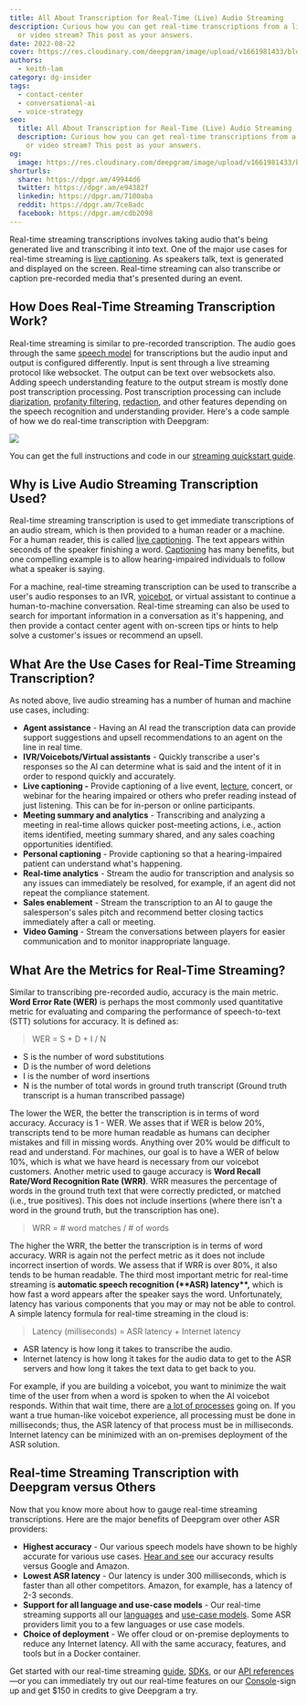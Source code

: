 ```yaml
---
title: All About Transcription for Real-Time (Live) Audio Streaming
description: Curious how you can get real-time transcriptions from a live audio
  or video stream? This post as your answers.
date: 2022-08-22
cover: https://res.cloudinary.com/deepgram/image/upload/v1661981433/blog/all-about-transcription-for-real-time-audio-streaming/all-about-real-time-audio-streaming-thumb-554x220-.png
authors:
  - keith-lam
category: dg-insider
tags:
  - contact-center
  - conversational-ai
  - voice-strategy
seo:
  title: All About Transcription for Real-Time (Live) Audio Streaming
  description: Curious how you can get real-time transcriptions from a live audio
    or video stream? This post as your answers.
og:
  image: https://res.cloudinary.com/deepgram/image/upload/v1661981433/blog/all-about-transcription-for-real-time-audio-streaming/all-about-real-time-audio-streaming-thumb-554x220-.png
shorturls:
  share: https://dpgr.am/49944d6
  twitter: https://dpgr.am/e94382f
  linkedin: https://dpgr.am/7100aba
  reddit: https://dpgr.am/7ce8adc
  facebook: https://dpgr.am/cdb2098
---
```

Real-time streaming transcriptions involves taking audio that's being generated live and transcribing it into text. One of the major use cases for real-time streaming is [live captioning](https://blog.deepgram.com/closed-captioning-companies-use-asr/). As speakers talk, text is generated and displayed on the screen. Real-time streaming can also transcribe or caption pre-recorded media that's presented during an event.

## How Does Real-Time Streaming Transcription Work?

Real-time streaming is similar to pre-recorded transcription. The audio goes through the same [speech model](https://offers.deepgram.com/how-ai-speech-models-work-whitepaper) for transcriptions but the audio input and output is configured differently. Input is sent through a live streaming protocol like websocket. The output can be text over websockets also. Adding speech understanding feature to the output stream is mostly done post transcription processing.  Post transcription processing can include [diarization](https://blog.deepgram.com/what-is-speaker-diarization/), [profanity filtering](https://developers.deepgram.com/documentation/features/profanity-filter/), [redaction](https://developers.deepgram.com/documentation/features/redact/), and other features depending on the speech recognition and understanding provider. Here's a code sample of how we do real-time transcription with Deepgram: 

![](https://res.cloudinary.com/deepgram/image/upload/v1661976862/blog/all-about-transcription-for-real-time-audio-streaming/code_snippet.png)

You can get the full instructions and code in our [streaming quickstart guide](https://developers.deepgram.com/documentation/getting-started/streaming/).

## Why is Live Audio Streaming Transcription Used?

Real-time streaming transcription is used to get immediate transcriptions of an audio stream, which is then provided to a human reader or a machine. For a human reader, this is called [live captioning](https://deepgram.com/blog/closed-captioning-companies-use-asr/). The text appears within seconds of the speaker finishing a word. [Captioning](https://deepgram.com/blog/closed-captioning-companies-use-asr/) has many benefits, but one compelling example is to allow hearing-impaired individuals to follow what a speaker is saying.

For a machine, real-time streaming transcription can be used to transcribe a user's audio responses to an IVR, [voicebot](https://deepgram.com/solutions/voicebots/), or virtual assistant to continue a human-to-machine conversation. Real-time streaming can also be used to search for important information in a conversation as it's happening, and then provide a contact center agent with on-screen tips or hints to help solve a customer's issues or recommend an upsell.

## What Are the Use Cases for Real-Time Streaming Transcription?

As noted above, live audio streaming has a number of human and machine use cases, including:

* **Agent assistance** - Having an AI read the transcription data can provide support suggestions and upsell recommendations to an agent on the line in real time.
* **IVR/Voicebots/Virtual assistants** - Quickly transcribe a user's responses so the AI can determine what is said and the intent of it in order to respond quickly and accurately.
* **Live captioning -** Provide captioning of a live event, [lecture](https://blog.deepgram.com/classroom-captioner/), concert, or webinar for the hearing impaired or others who prefer reading instead of just listening. This can be for in-person or online participants.
* **Meeting summary and analytics** - Transcribing and analyzing a meeting in real-time allows quicker post-meeting actions, i.e., action items identified, meeting summary shared, and any sales coaching opportunities identified.
* **Personal captioning** - Provide captioning so that a hearing-impaired patient can understand what's happening.
* **Real-time analytics** - Stream the audio for transcription and analysis so any issues can immediately be resolved, for example, if an agent did not repeat the compliance statement.
* **Sales enablement** - Stream the transcription to an AI to gauge the salesperson's sales pitch and recommend better closing tactics immediately after a call or meeting.
* **Video Gaming** - Stream the conversations between players for easier communication and to monitor inappropriate language.

## What Are the Metrics for Real-Time Streaming?

Similar to transcribing pre-recorded audio, accuracy is the main metric. **Word Error Rate (WER)** is perhaps the most commonly used quantitative metric for evaluating and comparing the performance of speech-to-text (STT) solutions for accuracy. It is defined as:

> WER = S + D + I / N

* S is the number of word substitutions
* D is the number of word deletions
* I is the number of word insertions
* N is the number of total words in ground truth transcript (Ground truth transcript is a human transcribed passage)

The lower the WER, the better the transcription is in terms of word accuracy. Accuracy is 1 - WER. We asses that if WER is below 20%, transcripts tend to be more human readable as humans can decipher mistakes and fill in missing words. Anything over 20% would be difficult to read and understand. For machines, our goal is to have a WER of below 10%, which is what we have heard is necessary from our voicebot customers. Another metric used to gauge accuracy is **Word Recall Rate/Word Recognition Rate (WRR)**. WRR measures the percentage of words in the ground truth text that were correctly predicted, or matched (i.e., true positives). This does not include insertions (where there isn't a word in the ground truth, but the transcription has one).

> WRR = # word matches / # of words

The higher the WRR, the better the transcription is in terms of word accuracy. WRR is again not the perfect metric as it does not include incorrect insertion of words. We assess that if WRR is over 80%, it also tends to be human readable. The third most important metric for real-time streaming is **automatic speech recognition (\*\***ASR) latency**\*\*,** which is how fast a word appears after the speaker says the word. Unfortunately, latency has various components that you may or may not be able to control. A simple latency formula for real-time streaming in the cloud is:

> Latency (milliseconds) = ASR latency + Internet latency

* ASR latency is how long it takes to transcribe the audio.
* Internet latency is how long it takes for the audio data to get to the ASR servers and how long it takes the text data to get back to you.

For example, if you are building a voicebot, you want to minimize the wait time of the user from when a word is spoken to when the AI voicebot responds. Within that wait time, there are [a lot of processes](https://blog.deepgram.com/tips-on-choosing-a-conversational-ai-development-path/) going on. If you want a true human-like voicebot experience, all processing must be done in milliseconds; thus, the ASR latency of that process must be in milliseconds. Internet latency can be minimized with an on-premises deployment of the ASR solution.

## Real-time Streaming Transcription with Deepgram versus Others

Now that you know more about how to gauge real-time streaming transcriptions. Here are the major benefits of Deepgram over other ASR providers:

* **Highest accuracy** - Our various speech models have shown to be highly accurate for various use cases. [Hear and see](https://deepgram.com/asr-comparison/) our accuracy results versus Google and Amazon.
* **Lowest ASR latency** - Our latency is under 300 milliseconds, which is faster than all other competitors. Amazon, for example, has a latency of 2-3 seconds.
* **Support for all language and use-case models** - Our real-time streaming supports all our [languages](https://deepgram.com/product/languages/) and [use-case models](https://deepgram.com/product/use-cases/). Some ASR providers limit you to a few languages or use case models.
* **Choice of deployment** - We offer cloud or on-premise deployments to reduce any Internet latency. All with the same accuracy, features, and tools but in a Docker container.

Get started with our real-time streaming [guide](https://developers.deepgram.com/documentation/getting-started/streaming/), [SDKs](https://developers.deepgram.com/sdks-tools/), or our [API references](https://developers.deepgram.com/api-reference/)—or you can immediately try out our real-time features on our [Console](https://console.deepgram.com/)-sign up and get $150 in credits to give Deepgram a try.

<WhitepaperPromo whitepaper="latest"></WhitepaperPromo>
